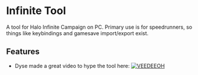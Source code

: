 # Infinite Tool

A tool for Halo Infinite Campaign on PC. Primary use is for speedrunners, so things like keybindings and gamesave import/export exist. 

## Features
 - Dyse made a great video to hype the tool here:
 [![VEEDEEOH](https://img.youtube.com/vi/DuIF9b5uowQ/0.jpg)](https://www.youtube.com/watch?v=DuIF9b5uowQ)